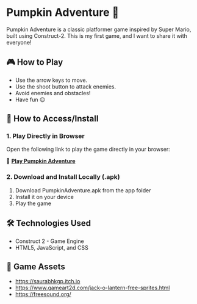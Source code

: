 # Pumpkin Adventure 🎃

Pumpkin Adventure is a classic platformer game inspired by Super Mario, built using Construct-2. This is my first game, and I want to share it with everyone!

## 🎮 How to Play
- Use the arrow keys to move.
- Use the shoot button to attack enemies.
- Avoid enemies and obstacles!
- Have fun 😉

## 🚀 How to Access/Install

### **1. Play Directly in Browser**
Open the following link to play the game directly in your browser:

🔗 **[Play Pumpkin Adventure](https://eerfinn.github.io/pumpkin-adventure/)**

### **2. Download and Install Locally (.apk)**
1. Download PumpkinAdventure.apk from the app folder
2. Install it on your device
3. Play the game

## 🛠 Technologies Used
- Construct 2 - Game Engine
- HTML5, JavaScript, and CSS

## 📜 Game Assets
- https://saurabhkgp.itch.io
- https://www.gameart2d.com/jack-o-lantern-free-sprites.html
- https://freesound.org/
